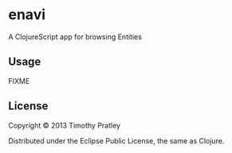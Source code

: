 # enavi

A ClojureScript app for browsing Entities

## Usage

FIXME

## License

Copyright © 2013 Timothy Pratley

Distributed under the Eclipse Public License, the same as Clojure.
